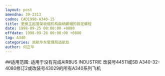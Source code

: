 ```yaml
---
layout: post
amendno: 39-2313
cadno: CAD1998-A340-15
title: 更换主起落架收缩机构曲柄螺帽的锁定螺栓
date: 1998-09-25 00:00:00 +0800
effdate: 1998-09-26 00:00:00 +0800
tag: A340
categories: 民航华东管理局适航处
author: 何正华
---
```


##适用范围:
适用于没有完成AIRBUS INDUSTRIE 改装号44511或SB A340-32-4080修订2或改装号43029的所有A340系列飞机

